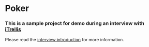 # Poker

### This is a sample project for demo during an interview with [iTrellis](http://www.itrellis.com)

Please read the [interview introduction](docs/Welcome.md) for more information.
